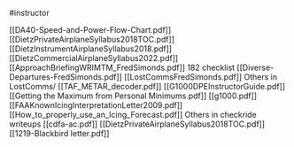 #instructor

[[DA40-Speed-and-Power-Flow-Chart.pdf]]
[[DietzPrivateAirplaneSyllabus2018TOC.pdf]]
[[DietzInstrumentAirplaneSyllabus2018.pdf]]
[[DietzCommercialAirplaneSyllabus2022.pdf]]
[[ApproachBriefingWRIMTM_FredSimonds.pdf]]
182 checklist 
[[Diverse-Departures-FredSimonds.pdf]]
[[LostCommsFredSimonds.pdf]]
Others in LostComms/
[[TAF_METAR_decoder.pdf]]
[[G1000DPEInstructorGuide.pdf]]
[[Getting the Maximum from Personal Minimums.pdf]]
[[g1000.pdf]]
[[FAAKnownIcingInterpretationLetter2009.pdf]]
[[How_to_properly_use_an_Icing_Forecast.pdf]]
Others in checkride writeups
[[cdfa-ac.pdf]]
[[DietzPrivateAirplaneSyllabus2018TOC.pdf]]
[[1219-Blackbird letter.pdf]]